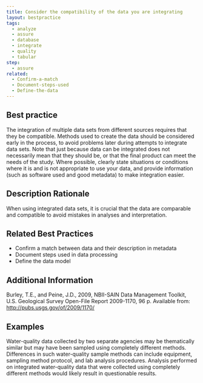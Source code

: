 ```yaml
---
title: Consider the compatibility of the data you are integrating
layout: bestpractice
tags:
  - analyze
  - assure
  - database
  - integrate
  - quality
  - tabular
step:
  - assure
related:
  - Confirm-a-match 
  - Document-steps-used
  - Define-the-data 
---
```


## Best practice

The integration of multiple data sets from different sources requires that they be compatible. Methods used to create the data should be considered early in the process, to avoid problems later during attempts to integrate data sets. Note that just because data can be integrated does not necessarily mean that they should be, or that the final product can meet the needs of the study. Where possible, clearly state situations or conditions where it is and is not appropriate to use your data, and provide information (such as software used and good metadata) to make integration easier.

## Description Rationale

When using integrated data sets, it is crucial that the data are comparable and compatible to avoid mistakes in analyses and interpretation. 

## Related Best Practices

- Confirm a match between data and their description in metadata
- Document steps used in data processing
- Define the data model

## Additional Information

Burley, T.E., and Peine, J.D., 2009, NBII-SAIN Data Management Toolkit, U.S. Geological Survey Open-File Report 2009-1170, 96 p. Available from: http://pubs.usgs.gov/of/2009/1170/

## Examples

Water-quality data collected by two separate agencies may be thematically similar but may have been sampled using completely different methods. Differences in such water-quality sample methods can include equipment, sampling method protocol, and lab analysis procedures. Analysis performed on integrated water-quality data that were collected using completely different methods would likely result in questionable results.
